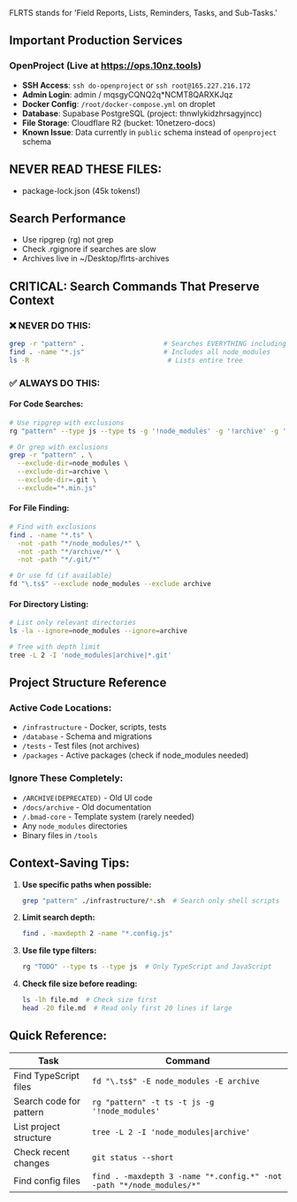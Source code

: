 FLRTS stands for 'Field Reports, Lists, Reminders, Tasks, and Sub-Tasks.'

## Important Production Services

### OpenProject (Live at https://ops.10nz.tools)
- **SSH Access**: `ssh do-openproject` or `ssh root@165.227.216.172`
- **Admin Login**: admin / mqsgyCQNQ2q*NCMT8QARXKJqz
- **Docker Config**: `/root/docker-compose.yml` on droplet
- **Database**: Supabase PostgreSQL (project: thnwlykidzhrsagyjncc)
- **File Storage**: Cloudflare R2 (bucket: 10netzero-docs)
- **Known Issue**: Data currently in `public` schema instead of `openproject` schema

## NEVER READ THESE FILES:

- package-lock.json (45k tokens!)

## Search Performance

- Use ripgrep (rg) not grep
- Check .rgignore if searches are slow
- Archives live in ~/Desktop/flrts-archives

## CRITICAL: Search Commands That Preserve Context

### ❌ NEVER DO THIS:

```bash
grep -r "pattern" .                    # Searches EVERYTHING including archives
find . -name "*.js"                    # Includes all node_modules
ls -R                                   # Lists entire tree
```

### ✅ ALWAYS DO THIS:

#### For Code Searches:

```bash
# Use ripgrep with exclusions
rg "pattern" --type js --type ts -g '!node_modules' -g '!archive' -g '!*.min.js'

# Or grep with exclusions
grep -r "pattern" . \
  --exclude-dir=node_modules \
  --exclude-dir=archive \
  --exclude-dir=.git \
  --exclude="*.min.js"
```

#### For File Finding:

```bash
# Find with exclusions
find . -name "*.ts" \
  -not -path "*/node_modules/*" \
  -not -path "*/archive/*" \
  -not -path "*/.git/*"

# Or use fd (if available)
fd "\.ts$" --exclude node_modules --exclude archive
```

#### For Directory Listing:

```bash
# List only relevant directories
ls -la --ignore=node_modules --ignore=archive

# Tree with depth limit
tree -L 2 -I 'node_modules|archive|*.git'
```

## Project Structure Reference

### Active Code Locations:

- `/infrastructure` - Docker, scripts, tests
- `/database` - Schema and migrations
- `/tests` - Test files (not archives)
- `/packages` - Active packages (check if node_modules needed)

### Ignore These Completely:

- `/ARCHIVE(DEPRECATED)` - Old UI code
- `/docs/archive` - Old documentation
- `/.bmad-core` - Template system (rarely needed)
- Any `node_modules` directories
- Binary files in `/tools`

## Context-Saving Tips:

1. **Use specific paths when possible:**

   ```bash
   grep "pattern" ./infrastructure/*.sh  # Search only shell scripts
   ```

2. **Limit search depth:**

   ```bash
   find . -maxdepth 2 -name "*.config.js"
   ```

3. **Use file type filters:**

   ```bash
   rg "TODO" --type ts --type js  # Only TypeScript and JavaScript
   ```

4. **Check file size before reading:**
   ```bash
   ls -lh file.md  # Check size first
   head -20 file.md  # Read only first 20 lines if large
   ```

## Quick Reference:

| Task                    | Command                                                               |
| ----------------------- | --------------------------------------------------------------------- |
| Find TypeScript files   | `fd "\.ts$" -E node_modules -E archive`                               |
| Search code for pattern | `rg "pattern" -t ts -t js -g '!node_modules'`                         |
| List project structure  | `tree -L 2 -I 'node_modules\|archive'`                                |
| Check recent changes    | `git status --short`                                                  |
| Find config files       | `find . -maxdepth 3 -name "*.config.*" -not -path "*/node_modules/*"` |

